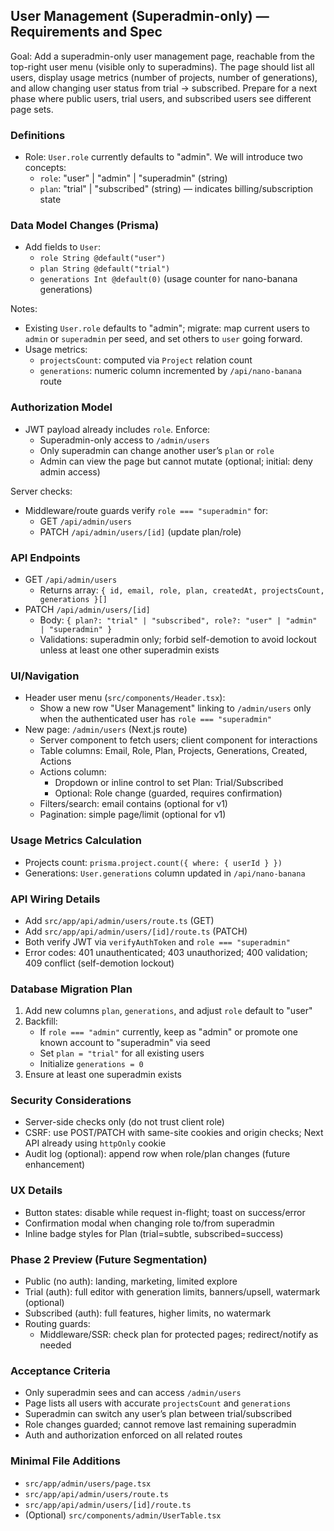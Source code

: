 ## User Management (Superadmin-only) — Requirements and Spec

Goal: Add a superadmin-only user management page, reachable from the top-right user menu (visible only to superadmins). The page should list all users, display usage metrics (number of projects, number of generations), and allow changing user status from trial → subscribed. Prepare for a next phase where public users, trial users, and subscribed users see different page sets.

### Definitions

- Role: `User.role` currently defaults to "admin". We will introduce two concepts:
  - `role`: "user" | "admin" | "superadmin" (string)
  - `plan`: "trial" | "subscribed" (string) — indicates billing/subscription state

### Data Model Changes (Prisma)

- Add fields to `User`:
  - `role String @default("user")`
  - `plan String @default("trial")`
  - `generations Int @default(0)` (usage counter for nano-banana generations)

Notes:

- Existing `User.role` defaults to "admin"; migrate: map current users to `admin` or `superadmin` per seed, and set others to `user` going forward.
- Usage metrics:
  - `projectsCount`: computed via `Project` relation count
  - `generations`: numeric column incremented by `/api/nano-banana` route

### Authorization Model

- JWT payload already includes `role`. Enforce:
  - Superadmin-only access to `/admin/users`
  - Only superadmin can change another user’s `plan` or `role`
  - Admin can view the page but cannot mutate (optional; initial: deny admin access)

Server checks:

- Middleware/route guards verify `role === "superadmin"` for:
  - GET `/api/admin/users`
  - PATCH `/api/admin/users/[id]` (update plan/role)

### API Endpoints

- GET `/api/admin/users`
  - Returns array: `{ id, email, role, plan, createdAt, projectsCount, generations }[]`
- PATCH `/api/admin/users/[id]`
  - Body: `{ plan?: "trial" | "subscribed", role?: "user" | "admin" | "superadmin" }`
  - Validations: superadmin only; forbid self-demotion to avoid lockout unless at least one other superadmin exists

### UI/Navigation

- Header user menu (`src/components/Header.tsx`):
  - Show a new row "User Management" linking to `/admin/users` only when the authenticated user has `role === "superadmin"`
- New page: `/admin/users` (Next.js route)
  - Server component to fetch users; client component for interactions
  - Table columns: Email, Role, Plan, Projects, Generations, Created, Actions
  - Actions column:
    - Dropdown or inline control to set Plan: Trial/Subscribed
    - Optional: Role change (guarded, requires confirmation)
  - Filters/search: email contains (optional for v1)
  - Pagination: simple page/limit (optional for v1)

### Usage Metrics Calculation

- Projects count: `prisma.project.count({ where: { userId } })`
- Generations: `User.generations` column updated in `/api/nano-banana`

### API Wiring Details

- Add `src/app/api/admin/users/route.ts` (GET)
- Add `src/app/api/admin/users/[id]/route.ts` (PATCH)
- Both verify JWT via `verifyAuthToken` and `role === "superadmin"`
- Error codes: 401 unauthenticated; 403 unauthorized; 400 validation; 409 conflict (self-demotion lockout)

### Database Migration Plan

1. Add new columns `plan`, `generations`, and adjust `role` default to "user"
2. Backfill:
   - If `role === "admin"` currently, keep as "admin" or promote one known account to "superadmin" via seed
   - Set `plan = "trial"` for all existing users
   - Initialize `generations = 0`
3. Ensure at least one superadmin exists

### Security Considerations

- Server-side checks only (do not trust client role)
- CSRF: use POST/PATCH with same-site cookies and origin checks; Next API already using `httpOnly` cookie
- Audit log (optional): append row when role/plan changes (future enhancement)

### UX Details

- Button states: disable while request in-flight; toast on success/error
- Confirmation modal when changing role to/from superadmin
- Inline badge styles for Plan (trial=subtle, subscribed=success)

### Phase 2 Preview (Future Segmentation)

- Public (no auth): landing, marketing, limited explore
- Trial (auth): full editor with generation limits, banners/upsell, watermark (optional)
- Subscribed (auth): full features, higher limits, no watermark
- Routing guards:
  - Middleware/SSR: check plan for protected pages; redirect/notify as needed

### Acceptance Criteria

- Only superadmin sees and can access `/admin/users`
- Page lists all users with accurate `projectsCount` and `generations`
- Superadmin can switch any user’s plan between trial/subscribed
- Role changes guarded; cannot remove last remaining superadmin
- Auth and authorization enforced on all related routes

### Minimal File Additions

- `src/app/admin/users/page.tsx`
- `src/app/api/admin/users/route.ts`
- `src/app/api/admin/users/[id]/route.ts`
- (Optional) `src/components/admin/UserTable.tsx`

